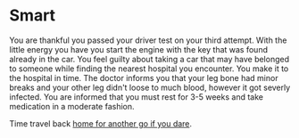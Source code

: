 # Smart

You are thankful you passed your driver test on your third attempt. With the little energy you have you start the engine with the key that was found already in the car. You feel guilty about taking a car that may have belonged to someone while finding the nearest hospital you encounter. You make it to the hospital in time. The doctor informs you that your leg bone had minor breaks and your other leg didn't loose to much blood, however it got severly infected. You are informed that you must rest for 3-5 weeks and take medication in a moderate fashion.

Time travel back [home for another go if you dare](../Home.md).